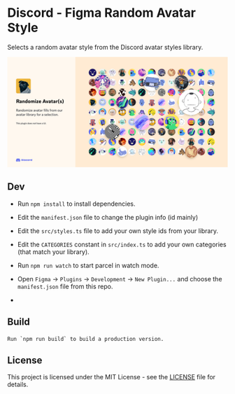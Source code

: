 # Discord - Figma Random Avatar Style

Selects a random avatar style from the Discord avatar styles library.

![banner](banner.png?raw=true)

## Dev

- Run `npm install` to install dependencies.
- Edit the `manifest.json` file to change the plugin info (id mainly)
- Edit the `src/styles.ts` file to add your own style ids from your library.
- Edit the `CATEGORIES` constant in `src/index.ts` to add your own categories (that match your library).
- Run `npm run watch` to start parcel in watch mode.
- Open `Figma` -> `Plugins` -> `Development` -> `New Plugin...` and choose the `manifest.json` file from this repo.

-

## Build

```
Run `npm run build` to build a production version.
```

## License

This project is licensed under the MIT License - see the [LICENSE](LICENSE) file for details.
